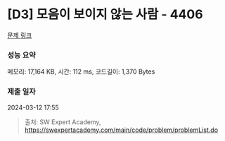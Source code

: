 # [D3] 모음이 보이지 않는 사람 - 4406 

[문제 링크](https://swexpertacademy.com/main/code/problem/problemDetail.do?contestProbId=AWNcD_66pUEDFAV8) 

### 성능 요약

메모리: 17,164 KB, 시간: 112 ms, 코드길이: 1,370 Bytes

### 제출 일자

2024-03-12 17:55



> 출처: SW Expert Academy, https://swexpertacademy.com/main/code/problem/problemList.do